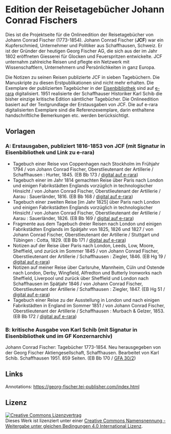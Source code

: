 # Edition der Reisetagebücher Johann Conrad Fischers

Dies ist die Projektseite für die Onlineedition der Reisetagebücher von Johann Conrad Fischer (1773-1854). Johann Conrad Fischer (**JCF**) war ein Kupferschmied, Unternehmer und Politiker aus Schaffhausen, Schweiz. Er ist der Gründer der heutigen Georg Fischer AG, die sich aus der im Jahr 1802 eröffneten Giesserei für Glocken und Feuerspritzen entwickelte. JCF unternahm zahlreiche Reisen und pflegte ein Netzwerk mit Wissenschaftlern, Unternehmern und Persönlichkeiten in ganz Europa. 

Die Notizen zu seinen Reisen publizierte JCF in sieben Tagebüchern. Die Manuskripte zu diesen Erstpublikationen sind nicht mehr erhalten. Die Exemplare der publizierten Tagebücher in der [Eisenbibliothek](https://www.eisenbibliothek.ch/de.html) sind auf [e-rara](https://www.e-rara.ch/nav/classification/16094453) digitalisiert. 1951 realisierte der Schaffhauser Historiker Karl Schib die bisher einzige kritische Edition sämtlicher Tagebücher. Die Onlineedition basiert auf der Textgrundlage der Erstausgaben von JCF. Die auf e-rara digitalisierten Exemplare sind die Referenzexemplare, darin enthaltene handschriftliche Bemerkungen etc. werden berücksichtigt.

## Vorlagen

### A: Erstausgaben, publiziert 1816-1853 von JCF (mit Signatur in Eisenbibliothek und Link zu e-rara)
- Tagebuch einer Reise von Coppenhagen nach Stockholm im Frühjahr 1794 / von Johann Conrad Fischer, Oberstlieutenant der Artillerie / Schaffhausen : Hurter, 1845. (EB Bb 173 / [digital auf e-rara](https://doi.org/10.3931/e-rara-61267))
- Tagebuch einer im Jahr 1814 gemachten Reise über Paris nach London und einigen Fabrikstädten Englands vorzüglich in technologischer Hinsicht / von Johann Conrad Fischer, Oberstlieutenant der Artillerie / Aarau : Sauerländer, 1816. (EB Bb 168 / [digital auf e-rara](https://doi.org/10.3931/e-rara-61118))
- Tagebuch einer zweiten Reise [im Jahr 1825] über Paris nach London und einigen Fabrikstädten Englands vorzüglich in technologischer Hinsicht / von Johann Conrad Fischer, Oberstlieutenant der Artillerie / Aarau : Sauerländer, 1826. (EB Bb 169 / [digital auf e-rara](https://doi.org/10.3931/e-rara-61119))
- Fragmente aus dem Tagebuch dreier Reisen nach London und einigen Fabrikstädten Englands im Spätjahr von 1825, 1826 und 1827 / von Johann Conrad Fischer, Oberstlieutenant der Artillerie / Stuttgart und Tübingen : Cotta, 1829. (EB Bb 171 / [digital auf e-rara](https://doi.org/10.3931/e-rara-61226))
- Notizen auf der Reise über Paris nach London, Leeds, Low, Moore, Sheffield, und zurück im Sommer 1845 / von Johann Conrad Fischer, Oberstlieutenant der Artillerie / Schaffhausen : Ziegler, 1846. (EB Hg 19 / [digital auf e-rara](https://doi.org/10.3931/e-rara-61220))
- Notizen auf meiner Reise über Carlsruhe, Mannheim, Cüln und Ostende nach London, Derby, Wingfield, Alfredton und Butterly Ironworks nach Sheffield, Liverpool und zurück über Sheffield und London nach Schaffhausen im Spätjahr 1846 / von Johann Conrad Fischer, Oberstlieutenant der Artillerie / Schaffhausen : Ziegler, 1847. (EB Hg 51 / [digital auf e-rara](https://doi.org/10.3931/e-rara-99862))
- Tagebuch einer Reise zu der Ausstellung in London und nach einigen Fabrikstädten in England im Sommer 1851 / von Johann Conrad Fischer, Oberstlieutenant der Artillerie / Schaffhausen : Murbach & Gelzer, 1853. (EB Bb 172 / [digital auf e-rara](https://doi.org/10.3931/e-rara-61269))

### B: kritische Ausgabe von Karl Schib (mit Signatur in Eisenbibliothek und im GF Konzernarchiv)
Johann Conrad Fischer: Tagebücher 1773-1854. Neu herausgegeben von der Georg Fischer Aktiengesellschaft, Schaffhausen. Bearbeitet von Karl Schib. Schaffhausen 1951. 859 Seiten. (EB Bb 170 / [GFA 30/2](https://archives.georgfischer.com/objects/12325))

## Links

Annotations: https://georg-fischer.tei-publisher.com/index.html

## Lizenz
<a rel="license" href="http://creativecommons.org/licenses/by-sa/4.0/"><img alt="Creative Commons Lizenzvertrag" style="border-width:0" src="https://i.creativecommons.org/l/by-sa/4.0/80x15.png" /></a><br />Dieses Werk ist lizenziert unter einer <a rel="license" href="http://creativecommons.org/licenses/by-sa/4.0/">Creative Commons Namensnennung - Weitergabe unter gleichen Bedingungen 4.0 International Lizenz</a>.
